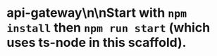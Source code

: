# api-gateway\n\nStart with `npm install` then `npm run start` (which uses ts-node in this scaffold).